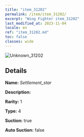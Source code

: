 ```yaml
---
title: "item_31202"
permalink: /item/item_31202/
excerpt: "Wing Fighter item_31202"
last_modified_at: 2023-11-04
locale: en
ref: "item_31202.md"
toc: false
classes: wide
---
```



 ![Unknown_31202](/images/item/Settlement_star_p.png)



## Details

 **Name:** *Settlement_star* 

 **Description:** 

 **Rarity:** 1 

 **Type:** 4 

 **Suction:** true 

 **Auto Suction:** false 


